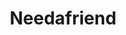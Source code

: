 ---
title: Needafriend
crosslinks:
- MakeNewFriendsHere
- penpals
- GamerPals
- loseit
- teenagers
- SuicideWatch
- EDH
- GirlGamers
- makingfriends
- fucktammy
- Piracy
- Castawaymates
- TheRedPill
- antinatalism
- TwoXChromosomes
- studypals
- PrisonTalk
- Stims
- costa_rica
- AskReddit
---